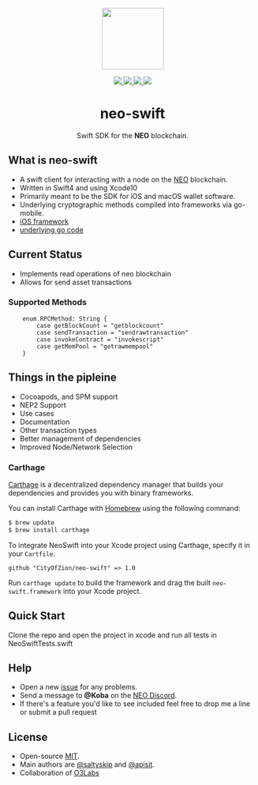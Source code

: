 <p align="center">
  <img 
    src="http://res.cloudinary.com/vidsy/image/upload/v1503160820/CoZ_Icon_DARKBLUE_200x178px_oq0gxm.png" 
    width="125px"
  >
</p>

<p align="center">      
  <a href="https://travis-ci.org/CityOfZion/neo-swift">
    <img src="https://travis-ci.org/CityOfZion/neo-swift.svg?branch=master">
  </a>
  <a href="https://codecov.io/gh/CityOfZion/neo-swift">
    <img src="https://codecov.io/gh/CityOfZion/neo-swift/branch/master/graph/badge.svg" />
  </a>
  <a href="https://github.com/CityOfZion/neo-swift/blob/master/LICENSE">
    <img src="https://img.shields.io/badge/license-MIT-blue.svg">
  </a>
  <a href="https://github.com/Carthage/Carthage">
    <img src="https://img.shields.io/badge/Carthage-compatible-4BC51D.svg?style=flat">
  </a>
</p>

<h1 align="center">neo-swift</h1>

<p align="center">
  Swift SDK for the <b>NEO</b> blockchain.
</p>

## What is neo-swift

- A swift client for interacting with a node on the [NEO](http://neo.org/) blockchain.
- Written in Swift4 and using Xcode10
- Primarily meant to be the SDK for iOS and macOS wallet software.
- Underlying cryptographic methods compiled into frameworks via go-mobile.
- [iOS framework](https://github.com/apisit/neo-wallet-address-go)
- [underlying go code](https://github.com/apisit/btckeygenie)

## Current Status

- Implements read operations of neo blockchain
- Allows for send asset transactions

### Supported Methods
```
    enum RPCMethod: String {
        case getBlockCount = "getblockcount"
        case sendTransaction = "sendrawtransaction"
        case invokeContract = "invokescript"
        case getMemPool = "getrawmempool"
    }
```

## Things in the pipleine
- Cocoapods, and SPM support
- NEP2 Support
- Use cases
- Documentation
- Other transaction types
- Better management of dependencies
- Improved Node/Network Selection

### Carthage

[Carthage](https://github.com/Carthage/Carthage) is a decentralized dependency manager that builds your dependencies and provides you with binary frameworks.

You can install Carthage with [Homebrew](https://brew.sh/) using the following command:

```bash
$ brew update
$ brew install carthage
```

To integrate NeoSwift into your Xcode project using Carthage, specify it in your `Cartfile`:

```ogdl
github "CityOfZion/neo-swift" => 1.0
```

Run `carthage update` to build the framework and drag the built `neo-swift.framework` into your Xcode project.

## Quick Start

Clone the repo and open the project in xcode and run all tests in NeoSwiftTests.swift

## Help

- Open a new [issue](https://github.com/CityOfZion/neo-swift/issues/new) for any problems.
- Send a message to **@Koba** on the [NEO Discord](https://discordapp.com/invite/b8QNXwD).
- If there's a feature you'd like to see included feel free to drop me a line or submit a pull request

## License

- Open-source [MIT](https://github.com/CityOfZion/neo-swift/blob/master/LICENSE).
- Main authors are [@saltyskip](https://github.com/saltyskip) and [@apisit](https://github.com/apisit).
- Collaboration of [O3Labs](https://github.com/O3Labs/OzoneWalletIOS)
